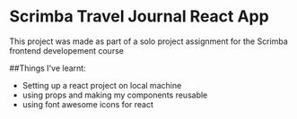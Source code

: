 # Scrimba Travel Journal React App

This project was made as part of a solo project assignment for the Scrimba frontend developement course

##Things I've learnt:
- Setting up a react project on local machine
- using props and making my components reusable
- using font awesome icons for react


